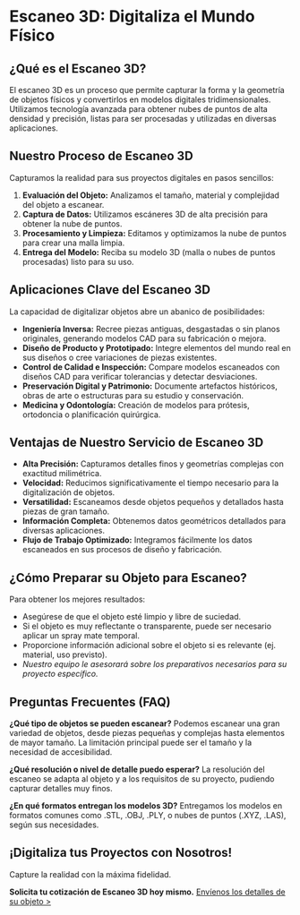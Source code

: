 # Escaneo 3D: Digitaliza el Mundo Físico

## ¿Qué es el Escaneo 3D?

El escaneo 3D es un proceso que permite capturar la forma y la geometría de objetos físicos y convertirlos en modelos digitales tridimensionales. Utilizamos tecnología avanzada para obtener nubes de puntos de alta densidad y precisión, listas para ser procesadas y utilizadas en diversas aplicaciones.

## Nuestro Proceso de Escaneo 3D

Capturamos la realidad para sus proyectos digitales en pasos sencillos:

1.  **Evaluación del Objeto:** Analizamos el tamaño, material y complejidad del objeto a escanear.
2.  **Captura de Datos:** Utilizamos escáneres 3D de alta precisión para obtener la nube de puntos.
3.  **Procesamiento y Limpieza:** Editamos y optimizamos la nube de puntos para crear una malla limpia.
4.  **Entrega del Modelo:** Reciba su modelo 3D (malla o nubes de puntos procesadas) listo para su uso.

## Aplicaciones Clave del Escaneo 3D

La capacidad de digitalizar objetos abre un abanico de posibilidades:

- **Ingeniería Inversa:** Recree piezas antiguas, desgastadas o sin planos originales, generando modelos CAD para su fabricación o mejora.
- **Diseño de Producto y Prototipado:** Integre elementos del mundo real en sus diseños o cree variaciones de piezas existentes.
- **Control de Calidad e Inspección:** Compare modelos escaneados con diseños CAD para verificar tolerancias y detectar desviaciones.
- **Preservación Digital y Patrimonio:** Documente artefactos históricos, obras de arte o estructuras para su estudio y conservación.
- **Medicina y Odontología:** Creación de modelos para prótesis, ortodoncia o planificación quirúrgica.

## Ventajas de Nuestro Servicio de Escaneo 3D

- **Alta Precisión:** Capturamos detalles finos y geometrías complejas con exactitud milimétrica.
- **Velocidad:** Reducimos significativamente el tiempo necesario para la digitalización de objetos.
- **Versatilidad:** Escaneamos desde objetos pequeños y detallados hasta piezas de gran tamaño.
- **Información Completa:** Obtenemos datos geométricos detallados para diversas aplicaciones.
- **Flujo de Trabajo Optimizado:** Integramos fácilmente los datos escaneados en sus procesos de diseño y fabricación.

## ¿Cómo Preparar su Objeto para Escaneo?

Para obtener los mejores resultados:

- Asegúrese de que el objeto esté limpio y libre de suciedad.
- Si el objeto es muy reflectante o transparente, puede ser necesario aplicar un spray mate temporal.
- Proporcione información adicional sobre el objeto si es relevante (ej. material, uso previsto).
- _Nuestro equipo le asesorará sobre los preparativos necesarios para su proyecto específico._

## Preguntas Frecuentes (FAQ)

**¿Qué tipo de objetos se pueden escanear?**
Podemos escanear una gran variedad de objetos, desde piezas pequeñas y complejas hasta elementos de mayor tamaño. La limitación principal puede ser el tamaño y la necesidad de accesibilidad.

**¿Qué resolución o nivel de detalle puedo esperar?**
La resolución del escaneo se adapta al objeto y a los requisitos de su proyecto, pudiendo capturar detalles muy finos.

**¿En qué formatos entregan los modelos 3D?**
Entregamos los modelos en formatos comunes como .STL, .OBJ, .PLY, o nubes de puntos (.XYZ, .LAS), según sus necesidades.

## ¡Digitaliza tus Proyectos con Nosotros!

Capture la realidad con la máxima fidelidad.

**Solicita tu cotización de Escaneo 3D hoy mismo.**
[Envíenos los detalles de su objeto >](contacto)
